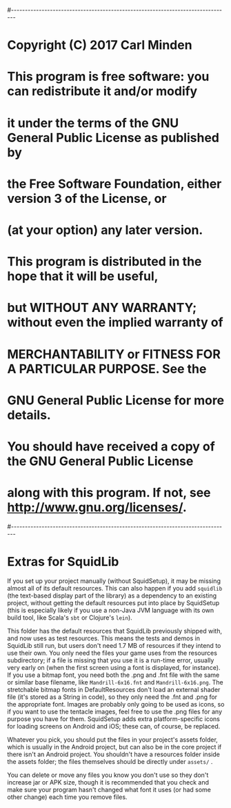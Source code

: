 #-------------------------------------------------------------------------------
# Copyright (C) 2017 Carl Minden
# 
# This program is free software: you can redistribute it and/or modify
# it under the terms of the GNU General Public License as published by
# the Free Software Foundation, either version 3 of the License, or
# (at your option) any later version.
# 
# This program is distributed in the hope that it will be useful,
# but WITHOUT ANY WARRANTY; without even the implied warranty of
# MERCHANTABILITY or FITNESS FOR A PARTICULAR PURPOSE.  See the
# GNU General Public License for more details.
# 
# You should have received a copy of the GNU General Public License
# along with this program.  If not, see <http://www.gnu.org/licenses/>.
#-------------------------------------------------------------------------------
# Extras for SquidLib

If you set up your project manually (without SquidSetup), it may be missing almost all of its default resources.
This can also happen if you add `squidlib` (the text-based display part of the library) as a dependency to an
existing project, without getting the default resources put into place by SquidSetup (this is especially likely
if you use a non-Java JVM language with its own build tool, like Scala's `sbt` or Clojure's `lein`).

This folder has the default resources that SquidLib previously shipped with, and now uses as test resources. This
means the tests and demos in SquidLib still run, but users don't need 1.7 MB of resources if they intend to use
their own. You only need the files your game uses from the resources subdirectory; if a file is missing that you
use it is a run-time error, usually very early on (when the first screen using a font is displayed, for instance).
If you use a bitmap font, you need both the .png and .fnt file with the same or similar base filename, like
`Mandrill-6x16.fnt` and `Mandrill-6x16.png`. The stretchable bitmap fonts in DefaultResources don't load an
external shader file (it's stored as a String in code), so they only need the .fnt and .png for the appropriate
font. Images are probably only going to be used as icons, so if you want to use the tentacle images, feel free to
use the .png files for any purpose you have for them. SquidSetup adds extra platform-specific icons for loading
screens on Android and iOS; these can, of course, be replaced.

Whatever you pick, you should put the files in your project's assets folder, which is usually in the Android
project, but can also be in the core project if there isn't an Android project. You shouldn't have a resources
folder inside the assets folder; the files themselves should be directly under `assets/` .

You can delete or move any files you know you don't use so they don't increase jar or APK size, though it is
recommended that you check and make sure your program hasn't changed what font it uses (or had some other change)
each time you remove files.
